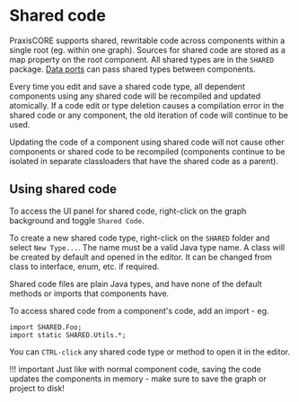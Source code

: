 # Shared code

PraxisCORE supports shared, rewritable code across components within a single
root (eg. within one graph). Sources for shared code are stored as a map property
on the root component. All shared types are in the `SHARED` package.
[Data ports](coding-data-pipes.md) can pass shared types between components.

Every time you edit and save a shared code type, all dependent components using
any shared code will be recompiled and updated atomically. If a code edit or type
deletion causes a compilation error in the shared code or any component, the old
iteration of code will continue to be used.

Updating the code of a component using shared code will not cause other
components or shared code to be recompiled (components continue to be isolated
in separate classloaders that have the shared code as a parent).


## Using shared code

To access the UI panel for shared code, right-click on the graph background and
toggle `Shared Code`.

To create a new shared code type, right-click on the `SHARED` folder and select
`New Type...`. The name must be a valid Java type name. A class will be created
by default and opened in the editor. It can be changed from class to interface,
enum, etc. if required.

Shared code files are plain Java types, and have none of the default methods or
imports that components have.

To access shared code from a component's code, add an import - eg.

```
import SHARED.Foo;
import static SHARED.Utils.*;
```

You can `CTRL-click` any shared code type or method to open it in the editor.

!!! important
    Just like with normal component code, saving the code updates the components
    in memory - make sure to save the graph or project to disk!

